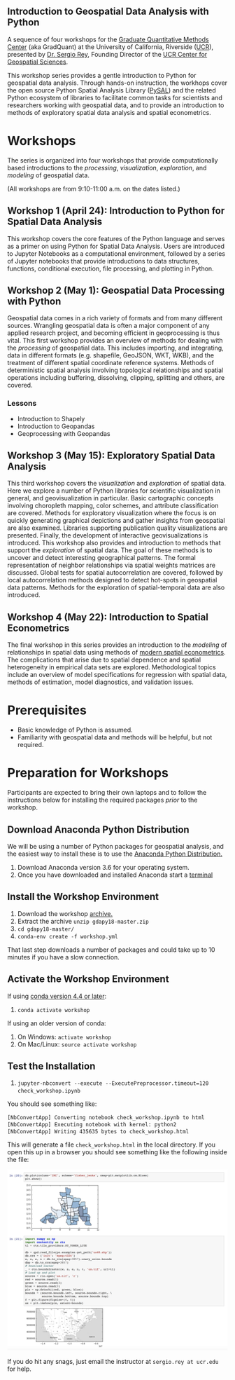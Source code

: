 Introduction to Geospatial Data Analysis with Python
----------------------------------------------------


A sequence of four workshops for the [Graduate Quantitative Methods
Center](https://gradquant.ucr.edu/) (aka GradQuant) at the University of
California, Riverside ([UCR](http://ucr.edu)), presented by [Dr. Sergio
Rey](http://spatial.ucr.edu/peopleRey.html), Founding Director of the
[UCR Center for Geospatial Sciences](http://spatial.ucr.edu/).

This workshop series provides a gentle introduction to Python for
geospatial data analysis. Through hands-on instruction, the workhops
cover the open source Python Spatial Analysis Library
([PySAL](http://pysal.readthedocs.io/en/latest/index.html)) and the
related Python ecosystem of libraries to facilitate common tasks for
scientists and researchers working with geospatial data, and to provide
an introduction to methods of exploratory spatial data analysis and
spatial econometrics.

Workshops
=========

The series is organized into four workshops that provide computationally
based introductions to the *processing*, *visualization*, *exploration*,
and *modeling* of geospatial data.

(All workshops are from 9:10-11:00 a.m. on the dates listed.)

Workshop 1 (April  24): Introduction to Python for Spatial Data Analysis
------------------------------------
This workshop covers the core features of the Python language and serves as a
primer on using Python for Spatial Data Analysis. Users are introduced to
Jupyter Notebooks as a computational environment, followed by a series of
Jupyter notebooks that provide introductions to data structures, functions,
conditional execution, file processing, and plotting in Python. 


Workshop 2 (May 1): Geospatial Data Processing with Python
-------------------------------------------------------------

Geospatial data comes in a rich variety of formats and from many
different sources. Wrangling geospatial data is often a major component
of any applied research project, and becoming efficient in geoprocessing
is thus vital. This first workshop provides an overview of methods for
dealing with the *processing* of geospatial data. This includes
importing, and integrating, data in different formats (e.g. shapefile,
GeoJSON, WKT, WKB), and the treatment of different spatial coordinate
reference systems. Methods of deterministic spatial analysis involving
topological relationships and spatial operations including buffering,
dissolving, clipping, splitting and others, are covered.

### Lessons

-   Introduction to Shapely
-   Introduction to Geopandas
-   Geoprocessing with Geopandas



Workshop 3 (May 15): Exploratory Spatial Data Analysis
------------------------------------------------------
This third workshop covers the *visualization* and *exploration* of spatial data.
Here we explore a number of Python libraries for scientific
visualization in general, and geovisualization in particular. Basic
cartographic concepts involving choropleth mapping, color schemes, and
attribute classification are covered. Methods for exploratory
visualization where the focus is on quickly generating graphical
depictions and gather insights from geospatial are also examined.
Libraries supporting publication quality visualizations are presented.
Finally, the development of interactive geovisualizations is introduced.
This workshop also provides and introduction to methods that support the
*exploration* of spatial data. The goal of these methods is to uncover
and detect interesting geographical patterns. The formal representation
of neighbor relationships via spatial weights matrices are discussed.
Global tests for spatial autocorrelation are covered, followed by local
autocorrelation methods designed to detect hot-spots in geospatial data
patterns. Methods for the exploration of spatial-temporal data are also
introduced.

Workshop 4 (May 22): Introduction to Spatial Econometrics
---------------------------------------------------------

The final workshop in this series provides an introduction to the
*modeling* of relationships in spatial data using methods of [modern
spatial
econometrics](https://www.amazon.com/Modern-Spatial-Econometrics-Practice-GeoDaSpace/dp/0986342106).
The complications that arise due to spatial dependence and spatial
heterogeneity in empirical data sets are explored. Methodological topics
include an overview of model specifications for regression with spatial
data, methods of estimation, model diagnostics, and validation issues.

Prerequisites
=============

-   Basic knowledge of Python is assumed.
-   Familiarity with geospatial data and methods will be helpful, but
    not required.

Preparation for Workshops
=========================

Participants are expected to bring their own laptops and to follow the
instructions below for installing the required packages *prior* to the
workshop.

Download Anaconda Python Distribution
-------------------------------------

We will be using a number of Python packages for geospatial analysis,
and the easiest way to install these is to use the [Anaconda Python
Distribution.](https://www.anaconda.com/download/)

1.  Download Anaconda version 3.6 for your operating system.
2.  Once you have downloaded and installed Anaconda start a
    [terminal](https://www.quora.com/How-do-I-start-the-anaconda-command-prompt)

Install the Workshop Environment
--------------------------------

1.  Download the workshop
    [archive.](https://github.com/sjsrey/gdapy18/archive/master.zip)
2.  Extract the archive `unzip gdapy18-master.zip`
3.  `cd gdapy18-master/`
4.  `conda-env create -f workshop.yml`

That last step downloads a number of packages and could take up to 10
minutes if you have a slow connection.

Activate the Workshop Environment
---------------------------------

If using [conda version 4.4 or
later](https://stackoverflow.com/questions/49600611/python-anaconda-should-i-use-conda-activate-or-source-activate-in-linux):

1.  `conda activate workshop`

If using an older version of conda:

1.  On Windows: `activate workshop`
2.  On Mac/Linux: `source activate workshop`

Test the Installation
---------------------

1.  `jupyter-nbconvert --execute --ExecutePreprocessor.timeout=120 check_workshop.ipynb`

You should see something like:

``` {.bash}
[NbConvertApp] Converting notebook check_workshop.ipynb to html
[NbConvertApp] Executing notebook with kernel: python2
[NbConvertApp] Writing 435635 bytes to check_workshop.html
```

This will generate a file `check_workshop.html` in the local directory.
If you open this up in a browser you should see something like the
following inside the file:

![](./figures/htmlout.png)


If you do hit any snags, just email the instructor at
`sergio.rey at ucr.edu` for help.

